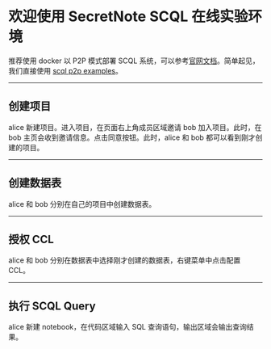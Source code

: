 # 欢迎使用 SecretNote SCQL 在线实验环境

推荐使用 docker 以 P2P 模式部署 SCQL 系统，可以参考[官网文档](https://www.secretflow.org.cn/zh-CN/docs/scql/0.5.0b2/topics/deployment/how-to-deploy-p2p-cluster)。简单起见，我们直接使用 [scql p2p examples](https://github.com/secretflow/scql/tree/main/examples/p2p-tutorial)。

---

## 创建项目

alice 新建项目。进入项目，在页面右上角成员区域邀请 bob 加入项目。此时，在 bob 主页会收到邀请信息。点击同意按钮。此时，alice 和 bob 都可以看到刚才创建的项目。

---

## 创建数据表

alice 和 bob 分别在自己的项目中创建数据表。

---

## 授权 CCL

alice 和 bob 分别在数据表中选择刚才创建的数据表，右键菜单中点击配置 CCL。

---

## 执行 SCQL Query

alice 新建 notebook，在代码区域输入 SQL 查询语句，输出区域会输出查询结果。
